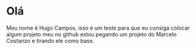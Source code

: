 # Olá 
Meu nome é Hugo Campos, isso é um teste para que eu consiga colocar algum projeto meu no github
estou pegando um projeto do Marcelo Costanzo e tirando ele como base.

